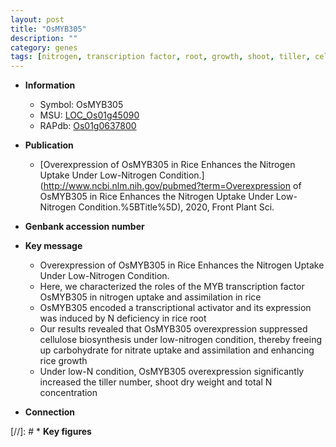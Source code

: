 ```yaml
---
layout: post
title: "OsMYB305"
description: ""
category: genes
tags: [nitrogen, transcription factor, root, growth, shoot, tiller, cellulose, nitrate, tiller number, transcriptional activator]
---
```


* **Information**  
    + Symbol: OsMYB305  
    + MSU: [LOC_Os01g45090](http://rice.uga.edu/cgi-bin/ORF_infopage.cgi?orf=LOC_Os01g45090)  
    + RAPdb: [Os01g0637800](http://rapdb.dna.affrc.go.jp/viewer/gbrowse_details/irgsp1?name=Os01g0637800)  

* **Publication**  
    + [Overexpression of OsMYB305 in Rice Enhances the Nitrogen Uptake Under Low-Nitrogen Condition.](http://www.ncbi.nlm.nih.gov/pubmed?term=Overexpression of OsMYB305 in Rice Enhances the Nitrogen Uptake Under Low-Nitrogen Condition.%5BTitle%5D), 2020, Front Plant Sci.

* **Genbank accession number**  

* **Key message**  
    + Overexpression of OsMYB305 in Rice Enhances the Nitrogen Uptake Under Low-Nitrogen Condition.
    + Here, we characterized the roles of the MYB transcription factor OsMYB305 in nitrogen uptake and assimilation in rice
    + OsMYB305 encoded a transcriptional activator and its expression was induced by N deficiency in rice root
    + Our results revealed that OsMYB305 overexpression suppressed cellulose biosynthesis under low-nitrogen condition, thereby freeing up carbohydrate for nitrate uptake and assimilation and enhancing rice growth
    + Under low-N condition, OsMYB305 overexpression significantly increased the tiller number, shoot dry weight and total N concentration

* **Connection**  

[//]: # * **Key figures**  


